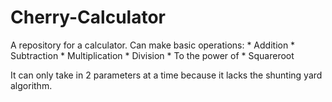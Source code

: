 # Cherry-Calculator
A repository for a calculator.
Can make basic operations:
    * Addition
    * Subtraction
    * Multiplication
    * Division
    * To the power of
    * Squareroot
  
It can only take in 2 parameters at a time because it lacks the shunting yard algorithm.
